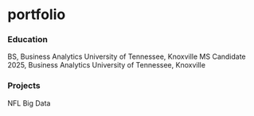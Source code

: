 # portfolio

### Education
BS, Business Analytics University of Tennessee, Knoxville
MS Candidate 2025, Business Analytics University of Tennessee, Knoxville 

### Projects
NFL Big Data
